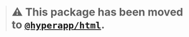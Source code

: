 > # ⚠️ This package has been moved to [`@hyperapp/html`](https://github.com/jorgebucaran/hyperapp/tree/master/pkg/html).
